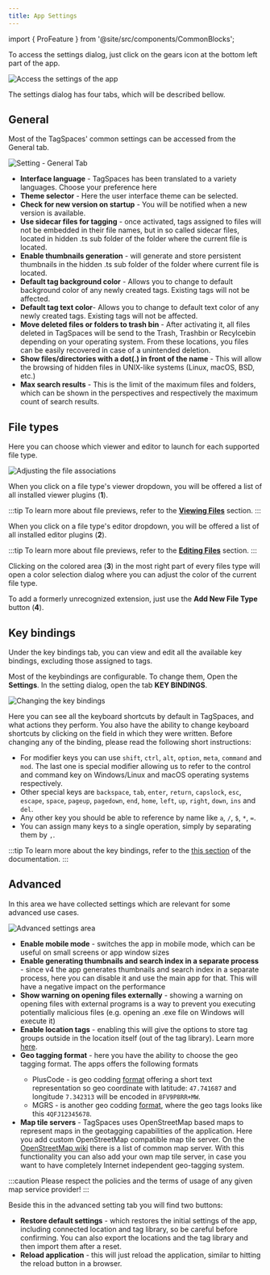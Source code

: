 ```yaml
---
title: App Settings
---
```


import { ProFeature } from '@site/src/components/CommonBlocks';

To access the settings dialog, just click on the gears icon at the bottom left part of the app.

![Access the settings of the app](/media/open-settings.png)

The settings dialog has four tabs, which will be described bellow.

## General

Most of the TagSpaces' common settings can be accessed from the General tab.

![Setting - General Tab](/media/settings-tab-general.png)

- **Interface language** - TagSpaces has been translated to a variety languages. Choose your preference here
- **Theme selector** - Here the user interface theme can be selected.
- **Check for new version on startup** - You will be notified when a new version is available.
- **Use sidecar files for tagging** - once activated, tags assigned to files will not be embedded in their file names, but in so called sidecar files, located in hidden .ts sub folder of the folder where the current file is located.
- **Enable thumbnails generation** - will generate and store persistent thumbnails in the hidden .ts sub folder of the folder where current file is located.
- **Default tag background color** - Allows you to change to default background color of any newly created tags. Existing tags will not be affected.
- **Default tag text color**- Allows you to change to default text color of any newly created tags. Existing tags will not be affected.
- **Move deleted files or folders to trash bin** - After activating it, all files deleted in TagSpaces will be send to the Trash, Trashbin or Recylcebin depending on your operating system. From these locations, you files can be easily recovered in case of a unintended deletion.
- **Show files/directories with a dot(.) in front of the name** - This will allow the browsing of hidden files in UNIX-like systems (Linux, macOS, BSD, etc.)
- **Max search results** - This is the limit of the maximum files and folders, which can be shown in the perspectives and respectively the maximum count of search results.

<!--
* **Use default location as a startup location** - TagSpaces will not remember your last active directory, but will always launch showing the specified location instead.
* **Enable colored file type extensions** - Colour coded extension icons allow for easier navigation
* **Always show tag area on startup** - Even if you close TagSpaces with the directory browser active, io the next startup the tag library will be shown.
* **Loads location meta data** - reads meta from `tsm.json`, located in a .ts subfolder, if present
* **Restore initial settings** - Reset to defaults any time
* **Watch current directory for changes** - Will update directory data as and when files change
* **Tag delimiter** - By default, TagSpaces used a `space` to mark tag boundaries (learn more [here](tagging.md)).  Here you can change this to another character.
* **Prefix for the tag container** - By default, TagSpaces does not use a prefix to show that the next part of the filename contains tags (learn more [here](tagging.md)). here you can change that behaviour. -->

## File types

Here you can choose which viewer and editor to launch for each supported file type.

![Adjusting the file associations](/media/settings-tab-file-types.png)

When you click on a file type's viewer dropdown, you will be offered a list of all installed viewer plugins (**1**).

:::tip
To learn more about file previews, refer to the [**Viewing Files**](/viewing-files.md) section.
:::

When you click on a file type's editor dropdown, you will be offered a list of all installed editor plugins (**2**).

:::tip
To learn more about file previews, refer to the [**Editing Files**](/editing-files.md) section.
:::

Clicking on the colored area (**3**) in the most right part of every files type will open a color selection dialog where you can adjust the color of the current file type.

To add a formerly unrecognized extension, just use the **Add New File Type** button (**4**).

## Key bindings

Under the key bindings tab, you can view and edit all the available key bindings, excluding those assigned to tags.

Most of the keybindings are configurable. To change them, Open the **Settings**. In the setting dialog, open the tab **KEY BINDINGS**.

![Changing the key bindings](/media/tagspaces-settings-key-bindings.png)

Here you can see all the keyboard shortcuts by default in TagSpaces, and what actions they perform. You also have the ability to change keyboard shortcuts by clicking on the field in which they were written. Before changing any of the binding, please read the following short instructions:

- For modifier keys you can use `shift`, `ctrl`, `alt`, `option`, `meta`, `command` and `mod`. The last one is special modifier allowing us to refer to the control and command key on Windows/Linux and macOS operating systems respectively.
- Other special keys are `backspace`, `tab`, `enter`, `return`, `capslock`, `esc`, `escape`, `space`, `pageup`, `pagedown`, `end`, `home`, `left`, `up`, `right`, `down`, `ins` and `del`.
- Any other key you should be able to reference by name like `a`, `/`, `$`, `*`, `=`.
- You can assign many keys to a single operation, simply by separating them by `,`.

:::tip
To learn more about the key bindings, refer to the [this section](/ui/keybindings) of the documentation.
:::

## Advanced

In this area we have collected settings which are relevant for some advanced use cases.

![Advanced settings area](/media/tagspaces-settings-advanced.png)

- **Enable mobile mode** - switches the app in mobile mode, which can be useful on small screens or app window sizes
- **Enable generating thumbnails and search index in a separate process** - since v4 the app generates thumbnails and search index in a separate process, here you can disable it and use the main app for that. This will have a negative impact on the performance
- **Show warning on opening files externally** - showing a warning on opening files with external programs is a way to prevent you executing potentially malicious files (e.g. opening an .exe file on Windows will execute it)
- **Enable location tags** - <ProFeature /> enabling this will give the options to store tag groups outside in the location itself (out of the tag library). Learn more [here](/ui/taglibrary/#location-tags).
- **Geo tagging format** - <ProFeature /> here you have the ability to choose the geo tagging format. The apps offers the following formats
  - PlusCode - is geo codding [format](https://en.wikipedia.org/wiki/Open_Location_Code) offering a short text representation so geo coordinate with latitude: `47.741687` and longitude `7.342313` will be encoded in `8FV9P8RR+MW`.
  - MGRS - is another geo codding [format](https://en.wikipedia.org/wiki/Military_Grid_Reference_System), where the geo tags looks like this `4QFJ12345678`.
- **Map tile servers** - <ProFeature /> TagSpaces uses OpenStreetMap based maps to represent maps in the geotagging capabilities of the application. Here you add custom OpenStreetMap compatible map tile server. On the [OpenStreetMap wiki](https://wiki.openstreetmap.org/wiki/Tile_servers) there is a list of common map server. With this functionality you can also add your own map tile server, in case you want to have completely Internet independent geo-tagging system.

:::caution
Please respect the policies and the terms of usage of any given map service provider!
:::

Beside this in the advanced setting tab you will find two buttons:

- **Restore default settings** - which restores the initial settings of the app, including connected location and tag library, so be careful before confirming. You can also export the locations and the tag library and then import them after a reset.
- **Reload application** - this will just reload the application, similar to hitting the reload button in a browser.
